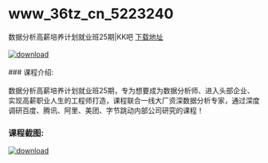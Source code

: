 # www_36tz_cn_5223240
数据分析高薪培养计划就业班25期|KK吧
[下载地址](http://www.36tz.cn/article/5223240 "下载地址")
<br/></br>[![download](http://36tz.cn/muke_img/2022_03_1-53-300x190.png "下载地址")](http://www.36tz.cn/article/5223240 "下载地址")
<br/></br>### 课程介绍:<br/></br>数据分析高薪培养计划就业班25期，专为想要成为数据分析师、进入头部企业、实现高薪职业人生的工程师打造，课程联合一线大厂资深数据分析专家，通过深度调研百度、腾讯、阿里、美团、字节跳动内部公司研究的课程！

### 课程截图:
[![download](http://36tz.cn/muke_img/2022_03_2-32.png "下载地址")](http://www.36tz.cn/article/5223240 "下载地址")
